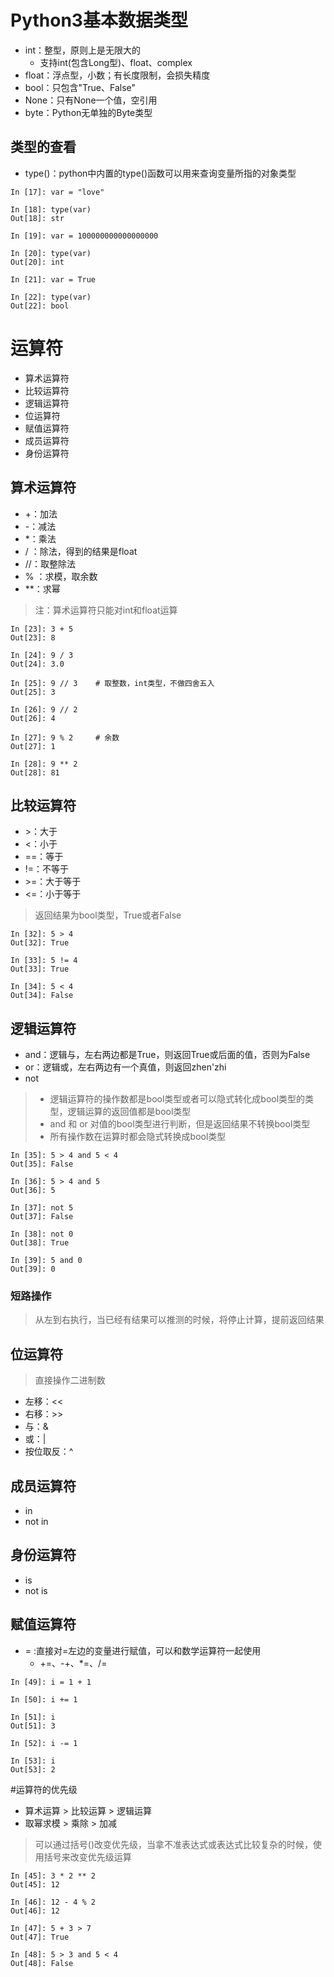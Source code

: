 # Python3基本数据类型
* int：整型，原则上是无限大的
    * 支持int(包含Long型)、float、complex
* float：浮点型，小数；有长度限制，会损失精度
* bool：只包含"True、False"
* None：只有None一个值，空引用
* byte：Python无单独的Byte类型
## 类型的查看
* type()：python中内置的type()函数可以用来查询变量所指的对象类型
```
In [17]: var = "love"

In [18]: type(var)
Out[18]: str

In [19]: var = 100000000000000000

In [20]: type(var)
Out[20]: int

In [21]: var = True

In [22]: type(var)
Out[22]: bool
```
# 运算符
* 算术运算符
* 比较运算符
* 逻辑运算符
* 位运算符
* 赋值运算符
* 成员运算符
* 身份运算符
## 算术运算符
* \+：加法	
* \-：减法
* \*：乘法
* /	：除法，得到的结果是float
* //：取整除法
* %	：求模，取余数
* \**：求幂  
>注：算术运算符只能对int和float运算
```
In [23]: 3 + 5
Out[23]: 8

In [24]: 9 / 3
Out[24]: 3.0

In [25]: 9 // 3    # 取整数，int类型，不做四舍五入
Out[25]: 3

In [26]: 9 // 2
Out[26]: 4

In [27]: 9 % 2     # 余数
Out[27]: 1

In [28]: 9 ** 2   
Out[28]: 81
```
## 比较运算符
* \>：大于	
* <：小于	
* ==：等于	
* !=：不等于	
* \>=：大于等于	
* <=：小于等于
> 返回结果为bool类型，True或者False
```
In [32]: 5 > 4
Out[32]: True

In [33]: 5 != 4
Out[33]: True

In [34]: 5 < 4
Out[34]: False
```
## 逻辑运算符
* and：逻辑与，左右两边都是True，则返回True或后面的值，否则为False
* or：逻辑或，左右两边有一个真值，则返回zhen'zhi
* not  
> * 逻辑运算符的操作数都是bool类型或者可以隐式转化成bool类型的类型，逻辑运算的返回值都是bool类型
> * and 和 or 对值的bool类型进行判断，但是返回结果不转换bool类型
> * 所有操作数在运算时都会隐式转换成bool类型
```
In [35]: 5 > 4 and 5 < 4
Out[35]: False

In [36]: 5 > 4 and 5 
Out[36]: 5

In [37]: not 5
Out[37]: False

In [38]: not 0
Out[38]: True

In [39]: 5 and 0
Out[39]: 0
```
### 短路操作
>从左到右执行，当已经有结果可以推测的时候，将停止计算，提前返回结果  
## 位运算符
> 直接操作二进制数
* 左移：<<
* 右移：>>
* 与：&
* 或：|
* 按位取反：^
## 成员运算符
* in 
* not in 
## 身份运算符
* is
* not is
## 赋值运算符
* = :直接对=左边的变量进行赋值，可以和数学运算符一起使用
    * +=、-+、*=、/=
```
In [49]: i = 1 + 1

In [50]: i += 1

In [51]: i
Out[51]: 3

In [52]: i -= 1

In [53]: i
Out[53]: 2
```
#运算符的优先级
* 算术运算 > 比较运算 > 逻辑运算
* 取幂求模 > 乘除 > 加减
> 可以通过括号()改变优先级，当拿不准表达式或表达式比较复杂的时候，使用括号来改变优先级运算
```
In [45]: 3 * 2 ** 2
Out[45]: 12

In [46]: 12 - 4 % 2
Out[46]: 12

In [47]: 5 + 3 > 7
Out[47]: True

In [48]: 5 > 3 and 5 < 4
Out[48]: False
```

